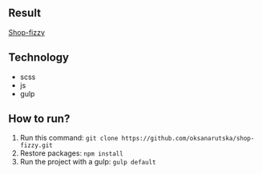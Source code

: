 
## Result
[Shop-fizzy](https://oksanarutska.github.io/shop-fizzy/public/index)
## Technology
- scss
- js
- gulp

## How to run?
1. Run this command: ```git clone https://github.com/oksanarutska/shop-fizzy.git```
2. Restore packages: ```npm install```
3. Run the project with a gulp: ```gulp default```




